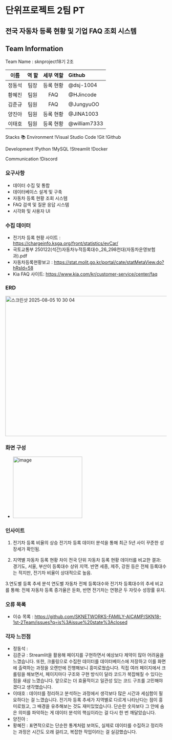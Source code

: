 # 단위프로젝트 2팀 PT
## 전국 자동차 등록 현황 및 기업 FAQ 조회 시스템 

## Team Information

Team Name : sknproject18기 2조

|  이름  	| 역 할 	| 세부 역할 	|     Github    	|
|:------:	|:-----:	|:---------:	|:------------- 	|
| 정동석 	| 팀장  	| 등록 현황 	| @dsj-1004     	|
| 황혜진 	| 팀원  	| FAQ 	| @HJincode     	|
| 김준규 	| 팀원  	| FAQ 	| @JungyuOO     	|
| 양진아 	| 팀원  	| 등록 현황 	| @JINA1003 	|
| 이태호 	| 팀원  	| 등록 현황 	| @william7333     	|

Stacks 📚
Environment
!Visual Studio Code
!Git
!Github

Development
!Python 
!MySQL
!Streamlit
!Docker


Communication
!Discord 


### 요구사항 
- 데이터 수집 및 통합
- 데이터베이스 설계 및 구축
- 자동차 등록 현황 조회 시스템
- FAQ 검색 및 질문 응답 시스템
- 시각화 및 사용자 UI

### 수집 데이터
- 전기차 등록 현황 사이트 : https://chargeinfo.ksga.org/front/statistics/evCar/
- 국토교통부 250122(석간)자동차누적등록대수_26_298천대(자동차운영보험과).pdf
- 자동차등록현황보고 : https://stat.molit.go.kr/portal/cate/statMetaView.do?hRsId=58
- Kia FAQ 사이트: https://www.kia.com/kr/customer-service/center/faq

### ERD
<img width="656" height="438" alt="스크린샷 2025-08-05 10 30 04" src="https://github.com/user-attachments/assets/e5a75aa7-42fc-4018-b0d0-b358801ddbd0" />

### 화면 구성
- <img width="216" height="192" alt="image" src="https://github.com/user-attachments/assets/98a68263-74d4-41eb-8667-4e89fc6f2853" />


### 인사이트
1. 전기차 등록 비율의 상승
전기차 등록 데이터 분석을 통해 최근 5년 사이 꾸준한 성장세가 확인됨.

2. 지역별 자동차 등록 현황 차이
전국 단위 자동차 등록 현황 데이터를 비교한 결과:
경기도, 서울, 부산이 등록대수 상위 지역.
반면 세종, 제주, 강원 등은 전체 등록대수는 적지만, 전기차 비율이 상대적으로 높음.

3.연도별 등록 추세 분석
연도별 자동차 전체 등록대수와 전기차 등록대수의 추세 비교를 통해:
전체 자동차 등록 증가율은 둔화, 반면 전기차는 연평균 두 자릿수 성장률 유지.


### 오류 목록
- 이슈 목록 : https://github.com/SKNETWORKS-FAMILY-AICAMP/SKN18-1st-2Team/issues?q=is%3Aissue%20state%3Aclosed

### 각자 느낀점
- 정동석 : 
- 김준규 : Streamlit을 활용해 페이지를 구현하면서 예상보다 제약이 많아 어려움을 느꼈습니다. 또한, 크롤링으로 수집한 데이터를 데이터베이스에 저장하고 이를 화면에 출력하는 과정을 오랜만에 진행해보니 흥미로웠습니다. 직접 여러 페이지에서 크롤링을 해보면서, 페이지마다 구조와 구현 방식이 달라 코드가 복잡해질 수 있다는 점을 새삼 느꼈습니다. 앞으로는 더 효율적이고 일관성 있는 코드 구조를 고민해야겠다고 생각했습니다.
- 이태호 : 데이터를 정리하고 분석하는 과정에서 생각보다 많은 시간과 세심함이 필요하다는 걸 느꼈습니다.
전기차 등록 추세가 지역별로 다르게 나타난다는 점이 흥미로웠고, 그 배경을 유추해보는 것도 재미있었습니다.
단순한 숫자보다 그 안에 숨은 의미를 파악하는 게 데이터 분석의 핵심이라는 걸 다시 한 번 깨달았습니다.
- 양진아 : 
- 황혜진 : 표면적으로는 단순한 통계처럼 보여도, 실제로 데이터를 수집하고 정리하는 과정은 시간도 오래 걸리고, 복잡한 작업이라는 걸 실감했습니다.
